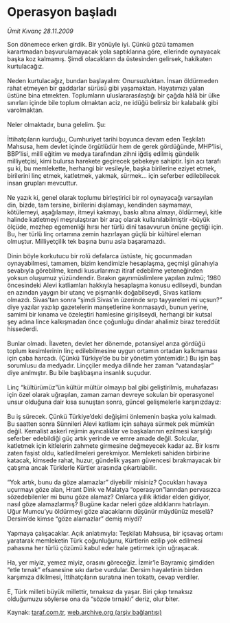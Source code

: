 # Operasyon başladı

*Ümit Kıvanç 28.11.2009*

<div class="yazi">Son dönemece erken girdik. Bir yönüyle iyi. Çünkü gözü tamamen karartmadan başvurulamayacak yola saptıklarına göre, ellerinde oynayacak başka koz kalmamış. Şimdi olacakların da üstesinden gelirsek, hakikaten kurtulacağız. <br/><br/>Neden kurtulacağız, bundan başlayalım: Onursuzluktan. İnsan öldürmeden rahat etmeyen bir gaddarlar sürüsü gibi yaşamaktan. Hayatımızı yalan üstüne bina etmekten. Toplumların uluslararasılaştığı bir çağda hâlâ bir ülke sınırları içinde bile toplum olmaktan aciz, ne idüğü belirsiz bir kalabalık gibi varolmaktan. <br/><br/>Neler olmaktadır, buna gelelim. Şu: <br/><br/>İttihatçıların kurduğu, Cumhuriyet tarihi boyunca devam eden Teşkilatı Mahsusa, hem devlet içinde örgütlüdür hem de gerek gördüğünde, MHP’lisi, BBP’lisi, millî eğitim ve medya tarafından zihni iğdiş edilmiş gündelik milliyetçisi, kimi bulursa harekete geçirecek şebekeye sahiptir. İşin acı tarafı şu ki, bu memlekette, herhangi bir vesileyle, başka birilerine eziyet etmek, birilerini linç etmek, katletmek, yakmak, sürmek... için seferber edilebilecek insan grupları mevcuttur. <br/><br/>Ne yazık ki, genel olarak toplumu birleştirici bir rol oynayacağı varsayılan din, bizde, tam tersine, birilerini dışlamayı, kendinden saymamayı, kötülemeyi, aşağılamayı, itmeyi kakmayı, baskı altına almayı, öldürmeyi, kitle halinde katletmeyi meşrulaştıran bir araç olarak kullanılabilmiştir –büyük ölçüde, mezhep egemenliği hırsı her türlü dinî tasavvurun önüne geçtiği için. Bu, her türlü linç ortamına zemin hazırlayan güçlü bir kültürel eleman olmuştur. Milliyetçilik tek başına bunu asla başaramazdı. <br/><br/>Dinin böyle korkutucu bir rolü defalarca üstüste, hiç gocunmadan oynayabilmesi, tamamen, bizim kendimizle hesaplaşma, geçmişi günahıyla sevabıyla görebilme, kendi kusurlarımızı itiraf edebilme yeteneğinden yoksun oluşumuz yüzündendir. Bırakın gayrımüslimlere yapılan zulmü; 1980 öncesindeki Alevi katliamları hakkıyla hesaplaşma konusu edilseydi, bundan en azından yaygın bir utanç ve pişmanlık doğabilseydi, Sivas katliamı olmazdı. Sivas’tan sonra “şimdi Sivas’ın üzerinde sırp tayyareleri mi uçsun?” diye yazılar yazılıp gazetelerin manşetlerine konmasaydı, bunun yerine, samimi bir kınama ve özeleştiri hamlesine girişilseydi, herhangi bir kutsal şey adına lince kalkışmadan önce çoğunluğu dindar ahalimiz biraz tereddüt hissederdi. <br/><br/>Bunlar olmadı. İlaveten, devlet her dönemde, potansiyel arıza gördüğü toplum kesimlerinin linç edilebilmesine uygun ortamın ortadan kalkmaması için çaba harcadı. (Çünkü Türkiye’de bu bir yönetim yöntemidir.) Bu işin baş sorumlusu da medyadır. Linççiler medya dilinde her zaman “vatandaşlar” diye anılmıştır. Bu bile başlıbaşına insanlık suçudur. <br/><br/>Linç “kültürümüz”ün kültür mültür olmayıp bal gibi geliştirilmiş, muhafazası için özel olarak uğraşılan, zaman zaman devreye sokulan bir operasyonel unsur olduğuna dair kısa sunuştan sonra, güncel gelişmelerle karşınızdayız: <br/><br/>Bu iş sürecek. Çünkü Türkiye’deki değişimi önlemenin başka yolu kalmadı. Bu saatten sonra Sünnileri Alevi katliamı için sahaya sürmek pek mümkün değil. Kemalist askerî rejimin ayrıcalıklar ve başkalarının ezilmesi karşılığı seferber edebildiği güç artık yerinde ve emre amade değil. Solcular, katletmek için kitlelerin zahmete girmesine değmeyecek kadar az. Bir kısmı zaten faşist oldu, katledilmeleri gerekmiyor. Memleketi sahiden birbirine katacak, kimsede rahat, huzur, gündelik yaşam güvencesi bırakmayacak bir çatışma ancak Türklerle Kürtler arasında çıkartılabilir. <br/><br/>“Yok artık, bunu da göze alamazlar” diyebilir misiniz? Çocukları havaya uçurmayı göze alan, Hrant Dink ve Malatya “operasyon”larından pervasızca sözedebilenler mi bunu göze alamaz? Onlarca yıllık iktidar elden gidiyor, nasıl göze alamazlarmış? Bugüne kadar neleri göze aldıklarını hatırlayın. Uğur Mumcu’yu öldürmeyi göze alacaklarını düşünür müydünüz meselâ? Dersim’de kimse “göze alamazlar” demiş miydi? <br/><br/>Yapmaya çalışacaklar. Açık anlatımıyla: Teşkilatı Mahsusa, bir içsavaş ortamı yaratarak memleketin Türk çoğunluğunu, Kürtlerin ezilip yok edilmesi pahasına her türlü çözümü kabul eder hale getirmek için uğraşacak. <br/><br/>Ha, yer miyiz, yemez miyiz, orasını göreceğiz. İzmir’le Bayramiç şimdiden “etle tırnak” efsanesine sıkı darbe vurdular. Dersim hayaletinin birden karşımıza dikilmesi, İttihatçıların suratına inen tokattı, cevap verdiler. <br/><br/>E, Türk milleti büyük millettir, tırnaksız da yaşar. Biri çıkıp tırnaksız olduğumuzu söylerse ona da “sözde tırnaklı” deriz, olur biter.
              </div>

Kaynak: [taraf.com.tr](http://taraf.com.tr:80/makale/8741.htm), [web.archive.org (arşiv bağlantısı)](http://web.archive.org/web/20100315104746/http://taraf.com.tr:80/makale/8741.htm)
